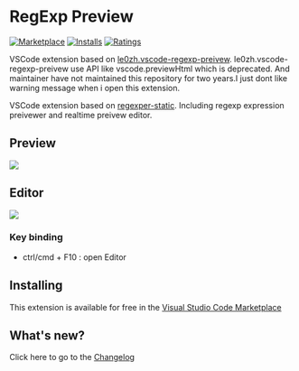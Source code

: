 # RegExp Preview

[![Marketplace](https://vsmarketplacebadge.apphb.com/version/louiswt.regexp-preview.svg)](https://marketplace.visualstudio.com/items/louiswt.regexp-preview) [![Installs](https://vsmarketplacebadge.apphb.com/installs/louiswt.regexp-preview.svg)](https://marketplace.visualstudio.com/items/louiswt.regexp-preview) [![Ratings](https://vsmarketplacebadge.apphb.com/rating-short/louiswt.regexp-preview.svg)](https://marketplace.visualstudio.com/items/louiswt.regexp-preview)

VSCode extension based on [le0zh.vscode-regexp-preivew](https://marketplace.visualstudio.com/items/le0zh.vscode-regexp-preivew). le0zh.vscode-regexp-preivew use API like vscode.previewHtml which is deprecated. And maintainer have not maintained this repository for two years.I just dont like warning message when i open this extension.

VSCode extension based on [regexper-static](https://github.com/javallone/regexper-static). Including regexp expression preivewer and realtime preivew editor.

## Preview

![](https://i.loli.net/2017/08/18/59968e8dde40c.gif)

## Editor

![](https://i.loli.net/2017/08/18/59968e8ddaf8d.gif)

### Key binding
- ctrl/cmd + F10 : open Editor

## Installing

This extension is available for free in the [Visual Studio Code Marketplace](https://marketplace.visualstudio.com/items?itemName=LouisWT.regexp-preview)

## What's new?

Click here to go to the [Changelog](./CHANGELOG.md)
